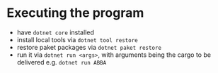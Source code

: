 # Executing the program

- have `dotnet core` installed
- install local tools via `dotnet tool restore`
- restore paket packages via `dotnet paket restore`
- run it via `dotnet run <args>`, with arguments being the cargo to be delivered
  e.g. `dotnet run ABBA`

